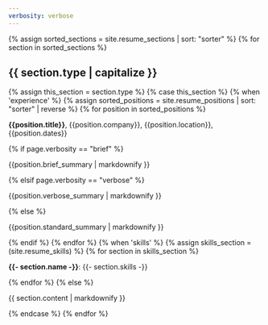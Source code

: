 ```yaml
---
verbosity: verbose
---
```


{% assign sorted_sections = site.resume_sections | sort: "sorter" %}
{% for section in sorted_sections %}
<h2>{{ section.type | capitalize }}</h2>
{% assign this_section = section.type %}
  {% case this_section %}
    {% when 'experience' %}
      {% assign sorted_positions = site.resume_positions | sort: "sorter" | reverse %}
      {% for position in sorted_positions %}
        <p><strong>{{position.title}}</strong>, {{position.company}}, {{position.location}}, {{position.dates}}</p>
        {% if page.verbosity == "brief" %}
          <p>{{position.brief_summary | markdownify }}</p>
        {% elsif page.verbosity == "verbose" %}
          <p>{{position.verbose_summary | markdownify }}</p>
        {% else %}
          <p>{{position.standard_summary | markdownify }}</p>
        {% endif %}
      {% endfor %}
    {% when 'skills' %}
      {% assign skills_section = (site.resume_skills) %}
      {% for section in skills_section %}
        <p><strong>{{- section.name -}}</strong>:&nbsp;{{- section.skills -}}</p>
      {% endfor %}
    {% else %}
    <p>{{ section.content | markdownify }}<p>
  {% endcase %}
{% endfor %}
